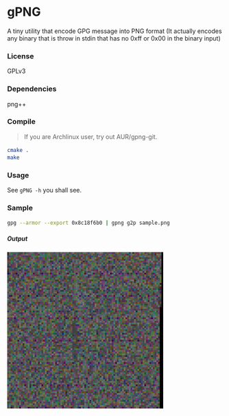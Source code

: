 # gPNG
A tiny utility that encode GPG message into PNG format
(It actually encodes any binary that is throw in stdin that has no 0xff or 0x00 in the binary input)

### License
GPLv3

### Dependencies
png++

### Compile

> If you are Archlinux user, try out AUR/gpng-git.

```bash
cmake .
make
```

### Usage
See `gPNG -h` you shall see.

### Sample
```bash
gpg --armor --export 0x8c18f6b0 | gpng g2p sample.png
```
##### Output

![1](sample.png)

